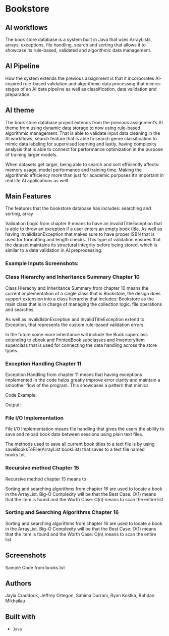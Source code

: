 # Bookstore 

## AI workflows
The book store database is a system built in Java that uses ArrayLists, arrays, exceptions, file handling, search and sorting that allows it to showcase its rule-based, validated and algorithmic data management. 

## AI Pipeline
How the system extends the previous assignment is that it incorporates AI-inspired rule-based validation and algorithmic data processing that mimics stages of an AI data pipeline as well as classification, data validation and preparation.

## AI theme
The book store database project extends from the previous assignment’s AI theme from using dynamic data storage to now using rule-based algorithmic management. That is able to validate input data cleaning in the AI workflows, search feature that is able to search genre classification to mimic data labeling for supervised learning and lastly, having complexity analysis that is able to connect for performance optimization in the purpose of training larger models.

When datasets get larger, being able to search and sort efficiently affects: memory usage, model performance and training time. Making the algorithmic efficiency more than just for academic purposes it’s important in real life AI applications as well.


## Main Features
The features that the bookstore database has includes: searching and sorting, array 

Validation Logic from chapter 9 means to have an InvalidTitleException that is able to throw an exception if a user enters an empty book title. As well as having InvalidIsbnException that makes sure to have proper ISBN that is used for formatting and length checks. This type of validation ensures that the dataset maintains its structural integrity before being stored, which is similar to a data validation in AI preprocessing.

### Example Inputs Screenshots:



### Class Hierarchy and Inheritance Summary Chapter 10

Class Hierachy and Inheritance Summary from chapter 10 means the current implementation of a single class that is Bookstore, the design does support extension into a class hierarchy that includes: Bookstore as the main class that is in charge of managing the collection logic, file operations and searches.

As well as InvalidIsbnException and InvalidTitleException extend to Exception, that represents the custom rule-based validation errors.

In the future some more inheritance will include the Book superclass extending to ebook and PrintedBook subclasses and InventoryItem superclass that is used for connecting the data handling across the store types. 

### Exception Handling Chapter 11
Exception Handling from chapter 11 means that having exceptions implemented in the code helps greatly improve error clarity and maintain a smoother flow of the program. This showcases a pattern that mimics 

Code Example:

Output:

### File I/O Implementation
File I/O Implementation means file handling that gives the users the ability to save and reload book data between sessions using plain text files. 

The methods used to save all current book titles to a text file is by using saveBooksToFile(ArrayList<String> bookList) that saves to a text file named books.txt.


### Recursive method Chapter 15
Recursive method chapter 15 means to 

Sorting and searching algorithms from chapter 16 are used to locate a book in the ArrayList. Big-O Complexity will be that the Best Case: O(1) means that the item is found and the Worth Case: O(n) means to scan the entire list


### Sorting and Searching Algorithms Chapter 16
Sorting and searching algorithms from chapter 16 are used to locate a book in the ArrayList. Big-O Complexity will be that the Best Case: O(1) means that the item is found and the Worth Case: O(n) means to scan the entire list.

## Screenshots

Sample Code from books.txt

## Authors
Jayla Craddock, Jeffrey Ortegon, Sahima Durrani, Ryan Kostka, Bahdan Mikhailau 

## Built with
*     Java
